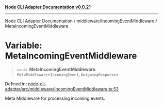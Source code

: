 [**Node CLI Adapter Documentation v0.0.21**](../../../README.md)

***

[Node CLI Adapter Documentation](../../../modules.md) / [middleware/IncomingEventMiddleware](../README.md) / MetaIncomingEventMiddleware

# Variable: MetaIncomingEventMiddleware

> `const` **MetaIncomingEventMiddleware**: `MetaMiddleware`\<`IncomingEvent`, `OutgoingResponse`\>

Defined in: [node-cli-adapter/src/middleware/IncomingEventMiddleware.ts:53](https://github.com/stonemjs/node-cli-adapter/blob/4ca37b2b0c5fee68c5c4db257f745b084b64de79/src/middleware/IncomingEventMiddleware.ts#L53)

Meta Middleware for processing incoming events.
